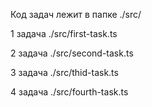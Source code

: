 Код задач лежит в папке ./src/

1 задача ./src/first-task.ts

2 задача ./src/second-task.ts

3 задача ./src/thid-task.ts

4 задача ./src/fourth-task.ts
